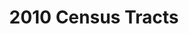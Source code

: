 ---
title: 2010 Census Tracts
categories: Demographics
owner: US Census
license:
month:
year: 2010
resourceType: geojson
fileName: oakland_census_tracts_2010.geojson
layout: data
geoType: fill
coverage:
webLink: https://data.oaklandnet.com/
---